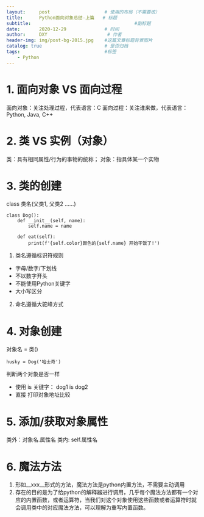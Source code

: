 ```yaml
---
layout:     post                    # 使用的布局（不需要改）
title:      Python面向对象总结-上篇   # 标题 
subtitle:    						           #副标题
date:       2020-12-29              # 时间
author:     DXY                      # 作者
header-img: img/post-bg-2015.jpg    #这篇文章标题背景图片
catalog: true                       # 是否归档
tags:                               #标签
    - Python
---
```

# 1. 面向对象 VS 面向过程
面向对象：关注处理过程，代表语言：C 
面向过程：关注谁来做，代表语言：Python, Java, C++

# 2. 类 VS 实例（对象）
类：具有相同属性/行为的事物的统称；
对象：指具体某一个实物

# 3. 类的创建
class 类名(父类1, 父类2 ……)
```
class Dog():
    def __init__(self, name):
        self.name = name

    def eat(self):
        print(f'{self.color}颜色的{self.name} 开始干饭了!')
```
1. 类名遵循标识符规则
  - 字母/数字/下划线
  - 不以数字开头
  - 不能使用Python关键字
  - 大小写区分
2. 命名遵循大驼峰方式

# 4. 对象创建
对象名 = 类()
```
husky = Dog('哈士奇')

```
判断两个对象是否一样
  - 使用 is 关键字： dog1 is dog2
  - 直接 打印对象地址比较

# 5. 添加/获取对象属性
类外：对象名.属性名
类内: self.属性名

# 6. 魔法方法
1. 形如__xxx__形式的方法，魔法方法是python内置方法，不需要主动调用
2. 存在的目的是为了给python的解释器进行调用，几乎每个魔法方法都有一个对应的内置函数，或者运算符，当我们对这个对象使用这些函数或者运算符时就会调用类中的对应魔法方法，可以理解为重写内置函数。
```

```




